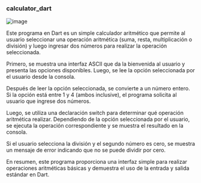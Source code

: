 ### calculator_dart

![image](https://github.com/isntzero/Calculator-Dart/assets/47724579/c8120ce2-4365-41c3-b2e7-86cb95c87df8)

Este programa en Dart es un simple calculador aritmético que permite al usuario seleccionar una operación aritmética (suma, resta, multiplicación o división) y luego ingresar dos números para realizar la operación seleccionada.

Primero, se muestra una interfaz ASCII que da la bienvenida al usuario y presenta las opciones disponibles. Luego, se lee la opción seleccionada por el usuario desde la consola.

Después de leer la opción seleccionada, se convierte a un número entero. Si la opción está entre 1 y 4 (ambos inclusive), el programa solicita al usuario que ingrese dos números.

Luego, se utiliza una declaración switch para determinar qué operación aritmética realizar. Dependiendo de la opción seleccionada por el usuario, se ejecuta la operación correspondiente y se muestra el resultado en la consola.

Si el usuario selecciona la división y el segundo número es cero, se muestra un mensaje de error indicando que no se puede dividir por cero.

En resumen, este programa proporciona una interfaz simple para realizar operaciones aritméticas básicas y demuestra el uso de la entrada y salida estándar en Dart.
